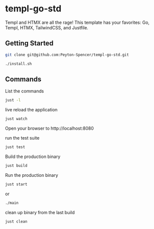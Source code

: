 # templ-go-std

Templ and HTMX are all the rage! This template has your favorites: Go, Templ, HTMX, TailwindCSS, and Justfile.

## Getting Started

```bash
git clone git@github.com:Peyton-Spencer/templ-go-std.git

./install.sh
```


## Commands

List the commands
```bash
just -l
```

live reload the application
```bash
just watch
```
Open your browser to http://localhost:8080

run the test suite
```bash
just test
```

Build the production binary
```bash
just build
```

Run the production binary
```bash
just start
```
or
```bash
./main
```

clean up binary from the last build
```bash
just clean
```